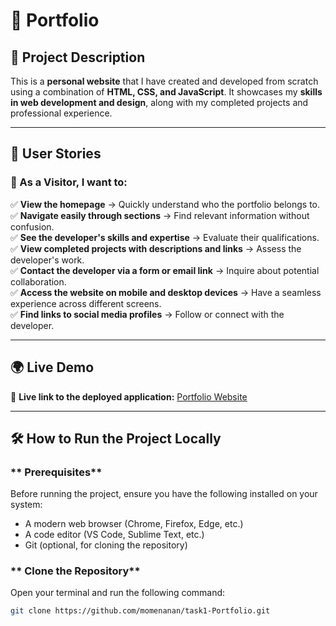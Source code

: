 # 🌟 Portfolio  

## 📌 Project Description  
This is a **personal website** that I have created and developed from scratch using a combination of **HTML, CSS, and JavaScript**. It showcases my **skills in web development and design**, along with my completed projects and professional experience.  

---

## 🚀 User Stories  

### 👤 As a Visitor, I want to:  
✅ **View the homepage** → Quickly understand who the portfolio belongs to.  
✅ **Navigate easily through sections** → Find relevant information without confusion.  
✅ **See the developer's skills and expertise** → Evaluate their qualifications.  
✅ **View completed projects with descriptions and links** → Assess the developer's work.  
✅ **Contact the developer via a form or email link** → Inquire about potential collaboration.  
✅ **Access the website on mobile and desktop devices** → Have a seamless experience across different screens.  
✅ **Find links to social media profiles** → Follow or connect with the developer.  

---

## 🌍 Live Demo  
🔗 **Live link to the deployed application:** [Portfolio Website](https://momenanan.github.io/task1-Portfolio/main.html)  

---

## 🛠️ How to Run the Project Locally  

### ** Prerequisites**  
Before running the project, ensure you have the following installed on your system:  
- A modern web browser (Chrome, Firefox, Edge, etc.)  
- A code editor (VS Code, Sublime Text, etc.)  
- Git (optional, for cloning the repository)  

### ** Clone the Repository**  
Open your terminal and run the following command:  

```bash
git clone https://github.com/momenanan/task1-Portfolio.git
